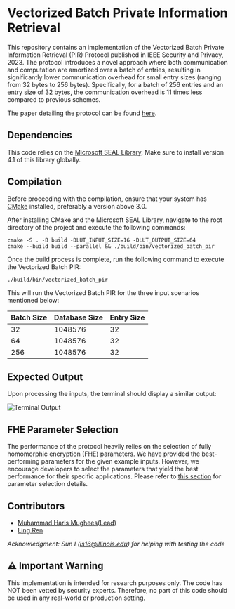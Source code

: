 # Vectorized Batch Private Information Retrieval

This repository contains an implementation of the Vectorized Batch Private Information Retrieval (PIR) Protocol published in IEEE Security and Privacy, 2023. The protocol introduces a novel approach where both communication and computation are amortized over a batch of entries, resulting in significantly lower communication overhead for small entry sizes (ranging from 32 bytes to 256 bytes). Specifically, for a batch of 256 entries and an entry size of 32 bytes, the communication overhead is 11 times less compared to previous schemes.

The paper detailing the protocol can be found [here](https://ia.cr/2022/1262).

## Dependencies

This code relies on the [Microsoft SEAL Library](https://github.com/Microsoft/SEAL#citing-microsoft-seal). Make sure to install version 4.1 of this library globally.

## Compilation

Before proceeding with the compilation, ensure that your system has [CMake](https://cmake.org) installed, preferably a version above 3.0.

After installing CMake and the Microsoft SEAL Library, navigate to the root directory of the project and execute the following commands:

```
cmake -S . -B build -DLUT_INPUT_SIZE=16 -DLUT_OUTPUT_SIZE=64
cmake --build build --parallel && ./build/bin/vectorized_batch_pir
```

Once the build process is complete, run the following command to execute the Vectorized Batch PIR:

```
./build/bin/vectorized_batch_pir
```

This will run the Vectorized Batch PIR for the three input scenarios mentioned below:

| Batch Size | Database Size | Entry Size |
|------------|---------------|------------|
| 32         | 1048576       | 32         |
| 64         | 1048576       | 32         |
| 256        | 1048576       | 32         |

## Expected Output

Upon processing the inputs, the terminal should display a similar output:

![Terminal Output](https://github.com/mhmughees/vectorized_batchpir/assets/6435443/5112f7e3-2087-4223-88f1-4abf2037357d)


## FHE Parameter Selection

The performance of the protocol heavily relies on the selection of fully homomorphic encryption (FHE) parameters. We have provided the best-performing parameters for the given example inputs. However, we encourage developers to select the parameters that yield the best performance for their specific applications. Please refer to [this section](https://github.com/mhmughees/vectorized_batchpir/blob/370780f0bd58a99f18dda60e6fb2cde5c2e815f4/src/utils.h#L108) for parameter selection details.

## Contributors
 - [Muhammad Haris Mughees(Lead)](https://mhmughees.github.io)
 - [Ling Ren](https://sites.google.com/view/renling)

*Acknowledgment: Sun I (is16@illinois.edu) for helping with testing the code*

## ⚠️ Important Warning

This implementation is intended for research purposes only. The code has NOT been vetted by security experts. Therefore, no part of this code should be used in any real-world or production setting.
